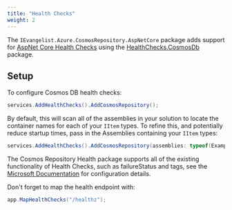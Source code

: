 ```yaml
---
title: "Health Checks"
weight: 2
---
```


The `IEvangelist.Azure.CosmosRepository.AspNetCore` package adds support for [AspNet Core Health Checks](https://learn.microsoft.com/en-us/aspnet/core/host-and-deploy/health-checks) using the [HealthChecks.CosmosDb](https://github.com/Xabaril/AspNetCore.Diagnostics.HealthChecks/blob/master/src/HealthChecks.CosmosDb/README.md) package.

## Setup

To configure Cosmos DB health checks:  

```csharp
services.AddHealthChecks().AddCosmosRepository();
```

By default, this will scan all of the assemblies in your solution to locate the container names for each of your `IItem` types.  To refine this, and potentially reduce startup times, pass in the Assemblies containing your `IItem` types:

```csharp
services.AddHealthChecks().AddCosmosRepository(assemblies: typeof(ExampleItem).Assembly);
```

The Cosmos Repository Health package supports all of the existing functionality of Health Checks, such as failureStatus and tags, see the [Microsoft Documentation](https://learn.microsoft.com/en-us/aspnet/core/host-and-deploy/health-checks) for configuration details.

Don't forget to map the health endpoint with:

```csharp
app.MapHealthChecks("/healthz");
```
